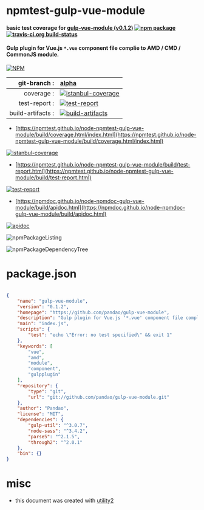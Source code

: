 # npmtest-gulp-vue-module

#### basic test coverage for  [gulp-vue-module (v0.1.2)](https://github.com/pandao/gulp-vue-module)  [![npm package](https://img.shields.io/npm/v/npmtest-gulp-vue-module.svg?style=flat-square)](https://www.npmjs.org/package/npmtest-gulp-vue-module) [![travis-ci.org build-status](https://api.travis-ci.org/npmtest/node-npmtest-gulp-vue-module.svg)](https://travis-ci.org/npmtest/node-npmtest-gulp-vue-module)

#### Gulp plugin for Vue.js `*.vue` component file complie to AMD / CMD / CommonJS module.

[![NPM](https://nodei.co/npm/gulp-vue-module.png?downloads=true&downloadRank=true&stars=true)](https://www.npmjs.com/package/gulp-vue-module)

| git-branch : | [alpha](https://github.com/npmtest/node-npmtest-gulp-vue-module/tree/alpha)|
|--:|:--|
| coverage : | [![istanbul-coverage](https://npmtest.github.io/node-npmtest-gulp-vue-module/build/coverage.badge.svg)](https://npmtest.github.io/node-npmtest-gulp-vue-module/build/coverage.html/index.html)|
| test-report : | [![test-report](https://npmtest.github.io/node-npmtest-gulp-vue-module/build/test-report.badge.svg)](https://npmtest.github.io/node-npmtest-gulp-vue-module/build/test-report.html)|
| build-artifacts : | [![build-artifacts](https://npmtest.github.io/node-npmtest-gulp-vue-module/glyphicons_144_folder_open.png)](https://github.com/npmtest/node-npmtest-gulp-vue-module/tree/gh-pages/build)|

- [https://npmtest.github.io/node-npmtest-gulp-vue-module/build/coverage.html/index.html](https://npmtest.github.io/node-npmtest-gulp-vue-module/build/coverage.html/index.html)

[![istanbul-coverage](https://npmtest.github.io/node-npmtest-gulp-vue-module/build/screenCapture.buildCi.browser.%252Ftmp%252Fbuild%252Fcoverage.lib.html.png)](https://npmtest.github.io/node-npmtest-gulp-vue-module/build/coverage.html/index.html)

- [https://npmtest.github.io/node-npmtest-gulp-vue-module/build/test-report.html](https://npmtest.github.io/node-npmtest-gulp-vue-module/build/test-report.html)

[![test-report](https://npmtest.github.io/node-npmtest-gulp-vue-module/build/screenCapture.buildCi.browser.%252Ftmp%252Fbuild%252Ftest-report.html.png)](https://npmtest.github.io/node-npmtest-gulp-vue-module/build/test-report.html)

- [https://npmdoc.github.io/node-npmdoc-gulp-vue-module/build/apidoc.html](https://npmdoc.github.io/node-npmdoc-gulp-vue-module/build/apidoc.html)

[![apidoc](https://npmdoc.github.io/node-npmdoc-gulp-vue-module/build/screenCapture.buildCi.browser.%252Ftmp%252Fbuild%252Fapidoc.html.png)](https://npmdoc.github.io/node-npmdoc-gulp-vue-module/build/apidoc.html)

![npmPackageListing](https://npmtest.github.io/node-npmtest-gulp-vue-module/build/screenCapture.npmPackageListing.svg)

![npmPackageDependencyTree](https://npmtest.github.io/node-npmtest-gulp-vue-module/build/screenCapture.npmPackageDependencyTree.svg)



# package.json

```json

{
    "name": "gulp-vue-module",
    "version": "0.1.2",
    "homepage": "https://github.com/pandao/gulp-vue-module",
    "description": "Gulp plugin for Vue.js '*.vue' component file complie to AMD / CMD / CommonJS module.",
    "main": "index.js",
    "scripts": {
        "test": "echo \"Error: no test specified\" && exit 1"
    },
    "keywords": [
        "vue",
        "amd",
        "module",
        "component",
        "gulpplugin"
    ],
    "repository": {
        "type": "git",
        "url": "git://github.com/pandao/gulp-vue-module.git"
    },
    "author": "Pandao",
    "license": "MIT",
    "dependencies": {
        "gulp-util": "^3.0.7",
        "node-sass": "^3.4.2",
        "parse5": "^2.1.5",
        "through2": "^2.0.1"
    },
    "bin": {}
}
```



# misc
- this document was created with [utility2](https://github.com/kaizhu256/node-utility2)
